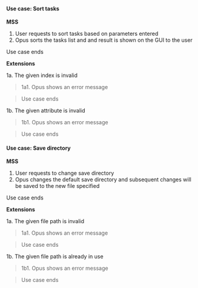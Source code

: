 #### Use case: Sort tasks

**MSS**

1. User requests to sort tasks based on parameters entered
2. Opus sorts the tasks list and and result is shown on the GUI to the user

Use case ends

**Extensions**

1a. The given index is invalid

> 1a1. Opus shows an error message

> Use case ends

1b. The given attribute is invalid

> 1b1. Opus shows an error message

> Use case ends

#### Use case: Save directory

**MSS**

1. User requests to change save directory
2. Opus changes the default save directory and subsequent changes will be saved to the new file specified

Use case ends

**Extensions**

1a. The given file path is invalid

> 1a1. Opus shows an error message

> Use case ends

1b. The given file path is already in use

> 1b1. Opus shows an error message

> Use case ends
